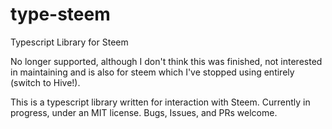 # type-steem

Typescript Library for Steem

No longer supported, although I don't think this was finished, not interested in maintaining and is also for steem which I've stopped using entirely (switch to Hive!).

This is a typescript library written for interaction with Steem. Currently in progress, under an MIT license. Bugs, Issues, and PRs welcome.
